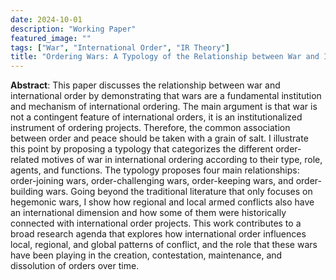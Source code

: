 ```yaml
---
date: 2024-10-01
description: "Working Paper"
featured_image: ""
tags: ["War", "International Order", "IR Theory"]
title: "Ordering Wars: A Typology of the Relationship between War and International Order"
---
```

 
**Abstract**: This paper discusses the relationship between war and international order by demonstrating that wars are a fundamental institution and mechanism of international ordering. The main argument is that war is not a contingent feature of international orders, it is an institutionalized instrument of ordering projects. Therefore, the common association between order and peace should be taken with a grain of salt. I illustrate this point by proposing a typology that categorizes the different order-related motives of war in international ordering according to their type, role, agents, and functions. The typology proposes four main relationships: order-joining wars, order-challenging wars, order-keeping wars, and order-building wars. Going beyond the traditional literature that only focuses on hegemonic wars, I show how regional and local armed conflicts also have an international dimension and how some of them were historically connected with international order projects. This work contributes to a broad research agenda that explores how international order influences local, regional, and global patterns of conflict, and the role that these wars have been playing in the creation, contestation, maintenance, and dissolution of orders over time.